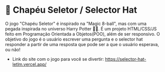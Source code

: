 # :tophat: Chapéu Seletor / Selector Hat

O jogo "Chapéu Seletor" é inspirado na "Magic 8-ball", mas com uma pegada inspirada no universo Harry Potter :mage_man:. É um projeto HTML/CSS/JS feito em Programação Orientada a Objetos(POO), além de ser responsivo. O objetivo do jogo é o usuário escrever uma pergunta e o selector hat responder a partir de uma resposta que pode ser a que o usuário esperava, ou não!

- Link do site com o jogo para você se divertir: https://selector-hat-letlm.vercel.app/
